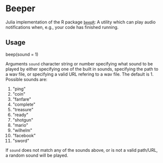 # Beeper
Julia implementation of the R package [`beepR`](https://github.com/rasmusab/beepr): A utility which can play audio notifications when, e.g., your code has finished running. 

## Usage
beep(sound = 1)

Arguments
`sound` character string or number specifying what sound to be played by either specifying one of the built in sounds, specifying the path to a wav file, or specifying a valid URL refering to a wav file. The default is 1. Possible sounds are:

1. "ping"
2. "coin"
3. "fanfare"
4. "complete"
5. "treasure"
6. "ready"
7. "shotgun"
8. "mario"
9. "wilhelm"
10. "facebook"
11. "sword"

If `sound` does not match any of the sounds above, or is not a valid path/URL, a random sound will be played.

